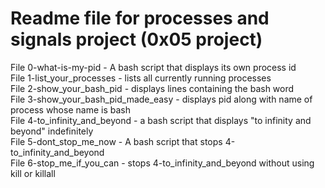 # Readme file for processes and signals project (0x05 project)  

File 0-what-is-my-pid - A bash script that displays its own process id  
File 1-list_your_processes - lists all currently running processes  
File 2-show_your_bash_pid - displays lines containing the bash word  
File 3-show_your_bash_pid_made_easy - displays pid along with name of process whose name is bash  
File 4-to_infinity_and_beyond - a bash script that displays "to infinity and beyond" indefinitely  
File 5-dont_stop_me_now - A bash script that stops 4-to_infinity_and_beyond  
File 6-stop_me_if_you_can - stops 4-to_infinity_and_beyond without using kill or killall
